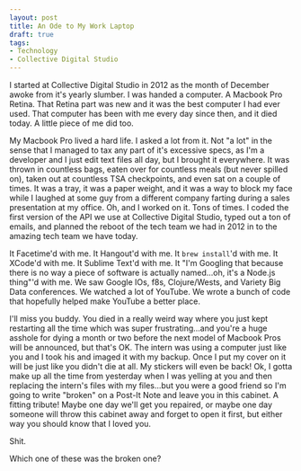 ```yaml
---
layout: post
title: An Ode to My Work Laptop
draft: true
tags:
- Technology
- Collective Digital Studio
---
```


I started at Collective Digital Studio in 2012 as the month of December awoke from it's yearly slumber. I was handed a computer. A Macbook Pro Retina. That Retina part was new and it was the best computer I had ever used. That computer has been with me every day since then, and it died today. A little piece of me did too.

My Macbook Pro lived a hard life. I asked a lot from it. Not "a lot" in the sense that I managed to tax any part of it's excessive specs, as I'm a developer and I just edit text files all day, but I brought it everywhere. It was thrown in countless bags, eaten over for countless meals (but never spilled on), taken out at countless TSA checkpoints, and even sat on a couple of times. It was a tray, it was a paper weight, and it was a way to block my face while I laughed at some guy from a different company farting during a sales presentation at my office. Oh, and I worked on it. Tons of times. I coded the first version of the API we use at Collective Digital Studio, typed out a ton of emails, and planned the reboot of the tech team we had in 2012 in to the amazing tech team we have today.

It Facetime'd with me. It Hangout'd with me. It `brew install`'d with me. It XCode'd with me. It Sublime Text'd with me. It "I'm Googling that because there is no way a piece of software is actually named...oh, it's a Node.js thing"'d with me. We saw Google IOs, f8s, Clojure/Wests, and Variety Big Data conferences. We watched a lot of YouTube. We wrote a bunch of code that hopefully helped make YouTube a better place.

I'll miss you buddy. You died in a really weird way where you just kept restarting all the time which was super frustrating...and you're a huge asshole for dying a month or two before the next model of Macbook Pros will be announced, but that's OK. The intern was using a computer just like you and I took his and imaged it with my backup. Once I put my cover on it will be just like you didn't die at all. My stickers will even be back! Ok, I gotta make up all the time from yesterday when I was yelling at you and then replacing the intern's files with my files...but you were a good friend so I'm going to write "broken" on a Post-It Note and leave you in this cabinet. A fitting tribute! Maybe one day we'll get you repaired, or maybe one day someone will throw this cabinet away and forget to open it first, but either way you should know that I loved you.

Shit.

Which one of these was the broken one?
